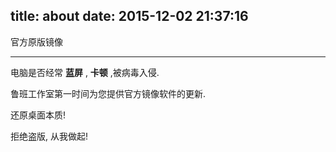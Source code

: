 title: about
date: 2015-12-02 21:37:16
---
官方原版镜像

---

电脑是否经常	**蓝屏**	 , **卡顿** ,被病毒入侵. 

鲁班工作室第一时间为您提供官方镜像软件的更新.   

还原桌面本质!	   

拒绝盗版, 从我做起!    
